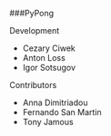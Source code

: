 ###PyPong

Development
- Cezary Ciwek
- Anton Loss
- Igor Sotsugov

Contributors
- Anna Dimitriadou
- Fernando San Martin
- Tony Jamous
